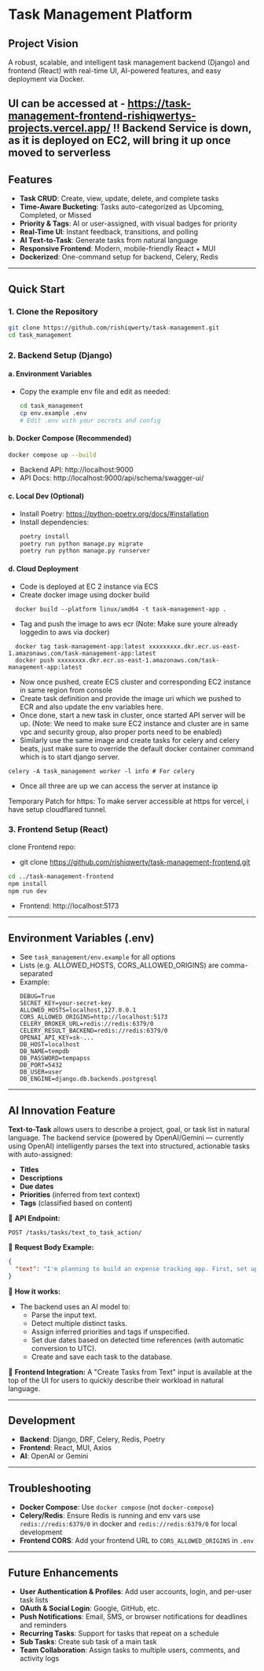 # Task Management Platform

## Project Vision
A robust, scalable, and intelligent task management backend (Django) and frontend (React) with real-time UI, AI-powered features, and easy deployment via Docker.

UI can be accessed at - https://task-management-frontend-rishiqwertys-projects.vercel.app/
‼️ Backend Service is down, as it is deployed on EC2, will bring it up once moved to serverless
---

## Features
- **Task CRUD**: Create, view, update, delete, and complete tasks
- **Time-Aware Bucketing**: Tasks auto-categorized as Upcoming, Completed, or Missed
- **Priority & Tags**: AI or user-assigned, with visual badges for priority
- **Real-Time UI**: Instant feedback, transitions, and polling
- **AI Text-to-Task**: Generate tasks from natural language
- **Responsive Frontend**: Modern, mobile-friendly React + MUI
- **Dockerized**: One-command setup for backend, Celery, Redis

---

## Quick Start

### 1. Clone the Repository
```bash
git clone https://github.com/rishiqwerty/task-management.git
cd task_management
```

### 2. Backend Setup (Django)
#### a. Environment Variables
- Copy the example env file and edit as needed:
  ```bash
  cd task_management
  cp env.example .env
  # Edit .env with your secrets and config
  ```

#### b. Docker Compose (Recommended)
```bash
docker compose up --build
```
- Backend API: http://localhost:9000
- API Docs: http://localhost:9000/api/schema/swagger-ui/

#### c. Local Dev (Optional)
- Install Poetry: https://python-poetry.org/docs/#installation
- Install dependencies:
  ```bash
  poetry install
  poetry run python manage.py migrate
  poetry run python manage.py runserver
  ```
#### d. Cloud Deployment
- Code is deployed at EC 2 instance via ECS
- Create docker image using docker build
```
  docker build --platform linux/amd64 -t task-management-app .
```
- Tag and push the image to aws ecr (Note: Make sure youre already loggedin to aws via docker)
```
  docker tag task-management-app:latest xxxxxxxxx.dkr.ecr.us-east-1.amazonaws.com/task-management-app:latest
  docker push xxxxxxxx.dkr.ecr.us-east-1.amazonaws.com/task-management-app:latest
```
- Now once pushed, create ECS cluster and corresponding EC2 instance in same region from console
- Create task definition and provide the image uri which we pushed to ECR and also update the env variables here.
- Once done, start a new task in cluster, once started API server will be up.
(Note: We need to make sure EC2 instance and cluster are in same vpc and security group, also proper ports need to be enabled)
- Similarly use the same image and create tasks for celery and celery beats, just make sure to override the default docker container command which is to start django server.
```
celery -A task_management worker -l info # For celery
```
- Once all three are up we can access the server at instance ip

Temporary Patch for https: To make server accessible at https for vercel, i have setup cloudflared tunnel.

### 3. Frontend Setup (React)
clone Frontend repo:
- git clone https://github.com/rishiqwerty/task-management-frontend.git

```bash
cd ../task-management-frontend
npm install
npm run dev
```
- Frontend: http://localhost:5173

---

## Environment Variables (.env)
- See `task_management/env.example` for all options
- Lists (e.g. ALLOWED_HOSTS, CORS_ALLOWED_ORIGINS) are comma-separated
- Example:
  ```env
  DEBUG=True
  SECRET_KEY=your-secret-key
  ALLOWED_HOSTS=localhost,127.0.0.1
  CORS_ALLOWED_ORIGINS=http://localhost:5173
  CELERY_BROKER_URL=redis://redis:6379/0
  CELERY_RESULT_BACKEND=redis://redis:6379/0
  OPENAI_API_KEY=sk-...
  DB_HOST=localhost
  DB_NAME=tempdb
  DB_PASSWORD=tempapss
  DB_PORT=5432
  DB_USER=user
  DB_ENGINE=django.db.backends.postgresql

  ```

---

## AI Innovation Feature

**Text-to-Task** allows users to describe a project, goal, or task list in natural language. The backend service (powered by OpenAI/Gemini — currently using OpenAI) intelligently parses the text into structured, actionable tasks with auto-assigned:

- **Titles**
- **Descriptions**
- **Due dates**
- **Priorities** (inferred from text context)
- **Tags** (classified based on content)

📌 **API Endpoint:**
```
POST /tasks/tasks/text_to_task_action/
```

📌 **Request Body Example:**
```json
{
  "text": "I'm planning to build an expense tracking app. First, set up the database by tomorrow. Then design the UI this week. Prepare a presentation by next Monday."
}
```

📌 **How it works:**
- The backend uses an AI model to:
  - Parse the input text.
  - Detect multiple distinct tasks.
  - Assign inferred priorities and tags if unspecified.
  - Set due dates based on detected time references (with automatic conversion to UTC).
  - Create and save each task to the database.

📌 **Frontend Integration:**
A "Create Tasks from Text" input is available at the top of the UI for users to quickly describe their workload in natural language.

---

## Development
- **Backend**: Django, DRF, Celery, Redis, Poetry
- **Frontend**: React, MUI, Axios
- **AI**: OpenAI or Gemini

---

## Troubleshooting
- **Docker Compose**: Use `docker compose` (not `docker-compose`)
- **Celery/Redis**: Ensure Redis is running and env vars use `redis://redis:6379/0` in docker and `redis://redis:6379/0` for local development
- **Frontend CORS**: Add your frontend URL to `CORS_ALLOWED_ORIGINS` in `.env`

---

## Future Enhancements

- **User Authentication & Profiles**: Add user accounts, login, and per-user task lists
- **OAuth & Social Login**: Google, GitHub, etc.
- **Push Notifications**: Email, SMS, or browser notifications for deadlines and reminders
- **Recurring Tasks**: Support for tasks that repeat on a schedule
- **Sub Tasks**: Create sub task of a main task
- **Team Collaboration**: Assign tasks to multiple users, comments, and activity logs




